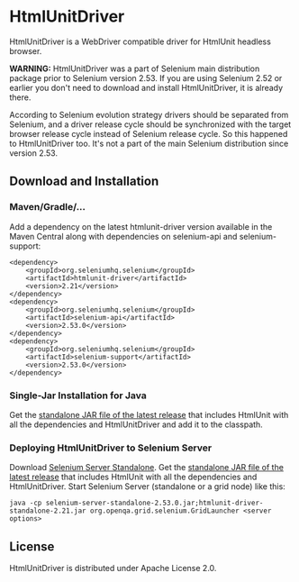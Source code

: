 # HtmlUnitDriver

HtmlUnitDriver is a WebDriver compatible driver for HtmlUnit headless browser.

**WARNING:** HtmlUnitDriver was a part of Selenium main distribution package prior to Selenium version 2.53. If you are using
Selenium 2.52 or earlier you don't need to download and install HtmlUnitDriver, it is already there.

According to Selenium evolution strategy drivers should be separated from Selenium, and a driver release cycle should
be synchronized with the target browser release cycle instead of Selenium release cycle. So this happened to
HtmlUnitDriver too. It's not a part of the main Selenium distribution since version 2.53.

## Download and Installation

### Maven/Gradle/...

Add a dependency on the latest htmlunit-driver version available in the Maven Central along with dependencies on
selenium-api and selenium-support:

```
<dependency>
    <groupId>org.seleniumhq.selenium</groupId>
    <artifactId>htmlunit-driver</artifactId>
    <version>2.21</version>
</dependency>
<dependency>
    <groupId>org.seleniumhq.selenium</groupId>
    <artifactId>selenium-api</artifactId>
    <version>2.53.0</version>
</dependency>
<dependency>
    <groupId>org.seleniumhq.selenium</groupId>
    <artifactId>selenium-support</artifactId>
    <version>2.53.0</version>
</dependency>
```

### Single-Jar Installation for Java

Get the [standalone JAR file of the latest release](https://github.com/SeleniumHQ/htmlunit-driver/releases) that includes HtmlUnit with all the dependencies and HtmlUnitDriver
and add it to the classpath.

### Deploying HtmlUnitDriver to Selenium Server

Download [Selenium Server Standalone](http://docs.seleniumhq.org/download/). Get the [standalone JAR file of the latest release](https://github.com/SeleniumHQ/htmlunit-driver/releases) that includes
HtmlUnit with all the dependencies and HtmlUnitDriver. Start Selenium Server (standalone or a grid node) like this:

```
java -cp selenium-server-standalone-2.53.0.jar;htmlunit-driver-standalone-2.21.jar org.openqa.grid.selenium.GridLauncher <server options>
```

## License

HtmlUnitDriver is distributed under Apache License 2.0.
